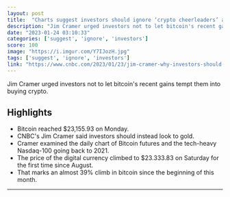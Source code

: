 ```yaml
---
layout: post
title:  "Charts suggest investors should ignore ‘crypto cheerleaders’ and stick with gold, Jim Cramer says"
description: "Jim Cramer urged investors not to let bitcoin's recent gains tempt them into buying crypto."
date: "2023-01-24 03:10:33"
categories: ['suggest', 'ignore', 'investors']
score: 100
image: "https://i.imgur.com/Y7IJozH.jpg"
tags: ['suggest', 'ignore', 'investors']
link: "https://www.cnbc.com/2023/01/23/jim-cramer-why-investors-should-ignore-crypto-and-stick-with-gold.html"
---
```


Jim Cramer urged investors not to let bitcoin's recent gains tempt them into buying crypto.

## Highlights

- Bitcoin reached $23,155.93 on Monday.
- CNBC's Jim Cramer said investors should instead look to gold.
- Cramer examined the daily chart of Bitcoin futures and the tech-heavy Nasdaq-100 going back to 2021.
- The price of the digital currency climbed to $23.333.83 on Saturday for the first time since August.
- That marks an almost 39% climb in bitcoin since the beginning of this month.

---
